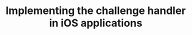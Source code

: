---
layout: tutorial
title: Implementing the challenge handler in iOS applications
breadcrumb_title: iOS
relevantTo: [ios]
weight: 4
downloads:
  - name: Download PreemptiveLogin project
    url: https://github.com/MobileFirst-Platform-Developer-Center/PreemptiveLoginiOS/tree/release80
  - name: Download RememberMe project
    url: https://github.com/MobileFirst-Platform-Developer-Center/RememberMeiOS/tree/release80
  - name: Download Maven project
    url: https://github.com/MobileFirst-Platform-Developer-Center/SecurityCheckAdapters/tree/release80
---